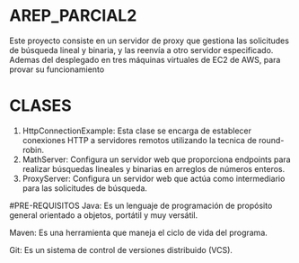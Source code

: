 # AREP_PARCIAL2
Este proyecto consiste en un servidor de proxy que gestiona las solicitudes de búsqueda lineal y binaria, y las reenvía a otro servidor especificado. Ademas del desplegado en tres máquinas virtuales de EC2 de AWS, para provar su funcionamiento

# CLASES
1. HttpConnectionExample: Esta clase se encarga de establecer conexiones HTTP a servidores remotos utilizando la tecnica de round-robin.
2. MathServer: Configura un servidor web que proporciona endpoints para realizar búsquedas lineales y binarias en arreglos de números enteros.
3. ProxyServer: Configura un servidor web que actúa como intermediario para las solicitudes de búsqueda.

#PRE-REQUISITOS
Java: Es un lenguaje de programación de propósito general orientado a objetos, portátil y muy versátil.

Maven: Es una herramienta que maneja el ciclo de vida del programa.

Git: Es un sistema de control de versiones distribuido (VCS).

